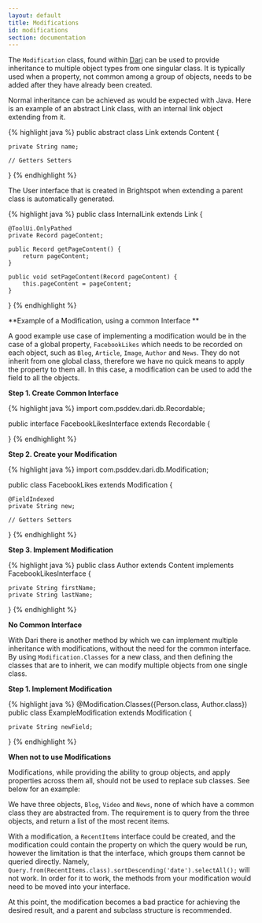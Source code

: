 ```yaml
---
layout: default
title: Modifications
id: modifications
section: documentation
---
```


<div markdown="1" class="span12">

The `Modification` class, found within [Dari](http://www.dariframework.org/javadocs/com/psddev/dari/db/Modification.html) can be used to provide inheritance to multiple object types from one singular class. It is typically used when a property, not common among a group of objects, needs to be added after they have already been created.

Normal inheritance can be achieved as would be expected with Java. Here is an example of an abstract Link class, with an internal link object extending from it.

<div class="highlight">{% highlight java %}
public abstract class Link extends Content {

    private String name;

    // Getters Setters

}
{% endhighlight %}</div>

The User interface that is created in Brightspot when extending a parent class is automatically generated.

<div class="highlight">{% highlight java %}	
public class InternalLink extends Link {


    @ToolUi.OnlyPathed
    private Record pageContent;

    public Record getPageContent() {
	    return pageContent;
    }

    public void setPageContent(Record pageContent) {
	    this.pageContent = pageContent;
    }

}
{% endhighlight %}</div>


**Example of a Modification, using a common Interface
**

A good example use case of implementing a modification would be in the case of a global property, `FacebookLikes` which needs to be recorded on each object, such as `Blog`, `Article`, `Image`, `Author` and `News`. They do not inherit from one global class, therefore we have no quick means to apply the property to them all. In this case, a modification can be used to add the field to all the objects.

**Step 1. Create Common Interface**

<div class="highlight">{% highlight java %}
import com.psddev.dari.db.Recordable;

public interface FacebookLikesInterface extends Recordable {

}
{% endhighlight %}</div>

**Step 2. Create your Modification**

<div class="highlight">{% highlight java %}
import com.psddev.dari.db.Modification;

public class FacebookLikes extends Modification<FacebookLikesInterface> {

    @FieldIndexed
    private String new;

    // Getters Setters

}
{% endhighlight %}</div>

**Step 3. Implement Modification** 

<div class="highlight">{% highlight java %}
public class Author extends Content implements FacebookLikesInterface {

    private String firstName;
    private String lastName;
    
}
{% endhighlight %}</div>

**No Common Interface**

With Dari there is another method by which we can implement multiple inheritance with modifications, without the need for the common interface. By using `Modification.Classes` for a new class, and then defining the classes that are to inherit, we can modify multiple objects from one single class.

**Step 1. Implement Modification** 

<div class="highlight">{% highlight java %}
@Modification.Classes({Person.class, Author.class})
public class ExampleModification extends Modification<Object> {

    private String newField;

}
{% endhighlight %}</div>

**When not to use Modifications**

Modifications, while providing the ability to group objects, and apply properties across them all, should not be used to replace sub classes. See below for an example:


We have three objects, `Blog`, `Video` and `News`, none of which have a common class they are abstracted from. The requirement is to query from the three objects, and return a list of the most recent items.

With a modification, a `RecentItems` interface could be created, and the modification could contain the property on which the query would be run, however the limitation is that the interface, which groups them cannot be queried directly. Namely, `Query.from(RecentItems.class).sortDescending('date').selectAll();` will not work. In order for it to work, the methods from your modification would need to be moved into your interface.

At this point, the modification becomes a bad practice for achieving the desired result, and a parent and subclass structure is recommended.
	